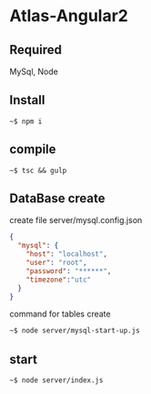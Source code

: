 # Atlas-Angular2

## Required
MySql, Node

## Install
```
~$ npm i
```

## compile
```
~$ tsc && gulp
```

## DataBase create

create file server/mysql.config.json
```json
{
  "mysql": {
    "host": "localhost",
    "user": "root",
    "password": "******",
    "timezone":"utc"
  }
}
```
command for tables create
```bash
~$ node server/mysql-start-up.js
```
## start
```bash
~$ node server/index.js
```